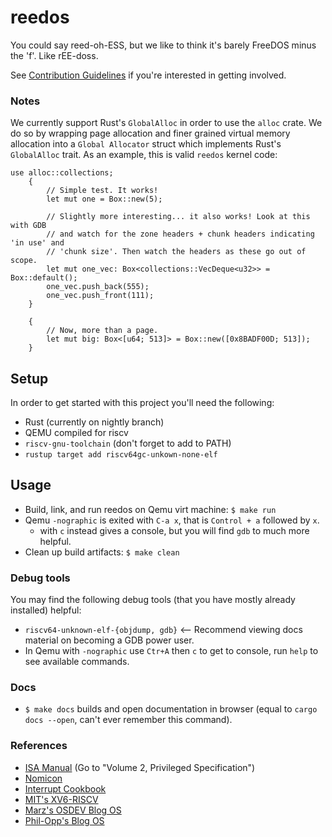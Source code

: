 # reedos
You could say reed-oh-ESS, but we like to think it's barely FreeDOS minus the 'f'. Like rEE-doss.

See [Contribution Guidelines](CONTRIBUTING.md) if you're interested in getting involved.

### Notes
We currently support Rust's `GlobalAlloc` in order to use the `alloc` crate. We do so by wrapping page 
allocation and finer grained virtual memory allocation into a `Global Allocator` struct which implements
Rust's `GlobalAlloc` trait. As an example, this is valid `reedos` kernel code:
```
use alloc::collections;
    {
        // Simple test. It works!
        let mut one = Box::new(5);

        // Slightly more interesting... it also works! Look at this with GDB
        // and watch for the zone headers + chunk headers indicating 'in use' and
        // 'chunk size'. Then watch the headers as these go out of scope.
        let mut one_vec: Box<collections::VecDeque<u32>> = Box::default();
        one_vec.push_back(555);
        one_vec.push_front(111);
    }

    {
        // Now, more than a page.
        let mut big: Box<[u64; 513]> = Box::new([0x8BADF00D; 513]);
    }

```

## Setup
In order to get started with this project you'll need the following:
- Rust (currently on nightly branch) 
- QEMU compiled for riscv
- `riscv-gnu-toolchain` (don't forget to add to PATH)
- `rustup target add riscv64gc-unkown-none-elf`
## Usage
- Build, link, and run reedos on Qemu virt machine:
`$ make run`
 - Qemu `-nographic` is exited with `C-a x`, that is `Control + a` followed by `x`.
   -  with `c` instead gives a console, but you will find `gdb` to much more helpful.
 - Clean up build artifacts:
`$ make clean`

### Debug tools
You may find the following debug tools (that you have mostly already installed) helpful:
- `riscv64-unknown-elf-{objdump, gdb}` <-- Recommend viewing docs material on becoming a GDB power user.
- In Qemu with `-nographic` use `Ctr+A` then `c` to get to console, run `help` to see available commands.

### Docs
 + `$ make docs` builds and open documentation in browser (equal to `cargo docs --open`, can't ever remember this command).
 
### References
+ [ISA Manual](https://riscv.org/technical/specifications/) (Go to "Volume 2, Privileged Specification")
+ [Nomicon](https://doc.rust-lang.org/nomicon/)
+ [Interrupt Cookbook](https://www.starfivetech.com/uploads/sifive-interrupt-cookbook-v1p2.pdf)
+ [MIT's XV6-RISCV](https://github.com/mit-pdos/xv6-riscv)
+ [Marz's OSDEV Blog OS](https://osblog.stephenmarz.com/index.html)
+ [Phil-Opp's Blog OS](https://os.phil-opp.com/)